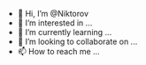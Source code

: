 - 👋 Hi, I’m @Niktorov
- 👀 I’m interested in ...
- 🌱 I’m currently learning ...
- 💞️ I’m looking to collaborate on ...
- 📫 How to reach me ...

<!---
Niktorov/Niktorov is a ✨ special ✨ repository because its `README.md` (this file) appears on your GitHub profile.
You can click the Preview link to take a look at your changes.
--->
